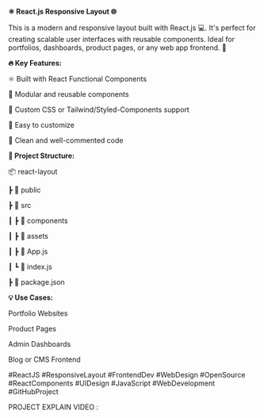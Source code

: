 **⚛️ React.js Responsive Layout 🌐**

This is a modern and responsive layout built with React.js 💻. It's perfect for creating scalable user interfaces with reusable components. Ideal for portfolios, dashboards, product pages, or any web app frontend. 🚀

**🔥 Key Features:**

⚛️ Built with React Functional Components

🧩 Modular and reusable components

🎨 Custom CSS or Tailwind/Styled-Components support

🌈 Easy to customize

🧠 Clean and well-commented code

**📁 Project Structure:**

📦 react-layout

┣ 📂 public

┣ 📂 src

┃ ┣ 📂 components

┃ ┣ 📂 assets

┃ ┣ 📄 App.js

┃ ┗ 📄 index.js

┣ 📄 package.json

**💡 Use Cases:**

Portfolio Websites

Product Pages

Admin Dashboards

Blog or CMS Frontend



#ReactJS #ResponsiveLayout #FrontendDev #WebDesign #OpenSource #ReactComponents #UIDesign #JavaScript #WebDevelopment #GitHubProject




PROJECT EXPLAIN VIDEO : 
